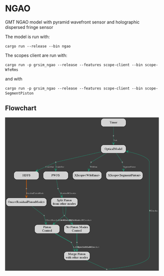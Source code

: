 # NGAO

 GMT NGAO model with pyramid wavefront sensor and holographic dispersed fringe sensor

  The model is run with:
```shell
cargo run --release --bin ngao
```

The scopes client are run with:
```shell
cargo run -p grsim_ngao --release --features scope-client --bin scope-WfeRms
```
and with 
```shell
cargo run -p grsim_ngao --release --features scope-client --bin scope-SegmentPiston
```

## Flowchart

![open-loop flowchart](model.dot.png)